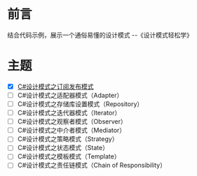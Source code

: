 # 前言
结合代码示例，展示一个通俗易懂的设计模式   --《设计模式轻松学》

# 主题
- [x] [C#设计模式之订阅发布模式](https://www.cnblogs.com/yyfh/p/12933597.html)
- [ ] C#设计模式之适配器模式（Adapter）
- [ ] C#设计模式之存储库设置模式（Repository）
- [ ] C#设计模式之迭代器模式（Iterator）
- [ ] C#设计模式之观察者模式（Observer）
- [ ] C#设计模式之中介者模式（Mediator）
- [ ] C#设计模式之策略模式（Strategy）
- [ ] C#设计模式之状态模式（State）
- [ ] C#设计模式之模板模式（Template）
- [ ] C#设计模式之责任链模式（Chain of Responsibility）
